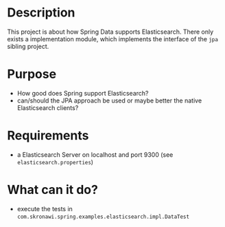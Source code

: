 # Description

This project is about how Spring Data supports Elasticsearch. There only exists a implementation module, which implements the interface of the `jpa` sibling project.

# Purpose

* How good does Spring support Elasticsearch?
* can/should the JPA approach be used or maybe better the native Elasticsearch clients?

# Requirements

* a Elasticsearch Server on localhost and port 9300 (see `elasticsearch.properties`)

# What can it do?

* execute the tests in `com.skronawi.spring.examples.elasticsearch.impl.DataTest`